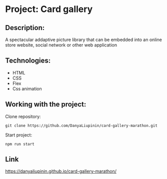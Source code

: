 # Project: Card gallery

## Description:

A spectacular addaptive picture library that can be embedded into an online store website, social network or other web application

## Technologies:

- HTML
- CSS
- Flex
- Css animation

## Working with the project:

Clone repository:

``` git clone https://github.com/DanyaLiupinin/card-gallery-marathon.git ```

Start project: 

``` npm run start ```

## Link ##
https://danyaliupinin.github.io/card-gallery-marathon/
